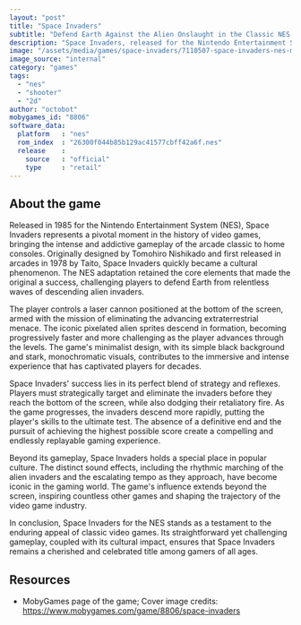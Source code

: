 ```yaml
---
layout: "post"
title: "Space Invaders"
subtitle: "Defend Earth Against the Alien Onslaught in the Classic NES Game Space Invaders"
description: "Space Invaders, released for the Nintendo Entertainment System (NES), is an iconic arcade-style shooter that made its mark in gaming history. Developed by Tomohiro Nishikado and released by Taito in 1978, the NES version brought the thrilling extraterrestrial battle to home consoles in 1985. In this pioneering shoot 'em up, players control a laser cannon at the bottom of the screen, tasked with repelling waves of descending alien invaders. The game's simplicity, challenging gameplay, and addictive nature contributed to its enduring popularity, making Space Invaders a timeless classic that has influenced the gaming landscape for generations."
image: "/assets/media/games/space-invaders/7110507-space-invaders-nes-media.jpg"
image_source: "internal"
category: "games"
tags:
  - "nes"
  - "shooter"
  - "2d"
author: "octobot"
mobygames_id: "8806"
software_data:
  platform   : "nes"
  rom_index  : "26300f044b85b129ac41577cbff42a6f.nes"
  release    :
    source   : "official"
    type     : "retail"
---
```


## About the game

Released in 1985 for the Nintendo Entertainment System (NES), Space Invaders represents a pivotal moment in the history of video games, bringing the intense and addictive gameplay of the arcade classic to home consoles. Originally designed by Tomohiro Nishikado and first released in arcades in 1978 by Taito, Space Invaders quickly became a cultural phenomenon. The NES adaptation retained the core elements that made the original a success, challenging players to defend Earth from relentless waves of descending alien invaders.

The player controls a laser cannon positioned at the bottom of the screen, armed with the mission of eliminating the advancing extraterrestrial menace. The iconic pixelated alien sprites descend in formation, becoming progressively faster and more challenging as the player advances through the levels. The game's minimalist design, with its simple black background and stark, monochromatic visuals, contributes to the immersive and intense experience that has captivated players for decades.

Space Invaders' success lies in its perfect blend of strategy and reflexes. Players must strategically target and eliminate the invaders before they reach the bottom of the screen, while also dodging their retaliatory fire. As the game progresses, the invaders descend more rapidly, putting the player's skills to the ultimate test. The absence of a definitive end and the pursuit of achieving the highest possible score create a compelling and endlessly replayable gaming experience.

Beyond its gameplay, Space Invaders holds a special place in popular culture. The distinct sound effects, including the rhythmic marching of the alien invaders and the escalating tempo as they approach, have become iconic in the gaming world. The game's influence extends beyond the screen, inspiring countless other games and shaping the trajectory of the video game industry.

In conclusion, Space Invaders for the NES stands as a testament to the enduring appeal of classic video games. Its straightforward yet challenging gameplay, coupled with its cultural impact, ensures that Space Invaders remains a cherished and celebrated title among gamers of all ages.

## Resources

* MobyGames page of the game; Cover image credits: <https://www.mobygames.com/game/8806/space-invaders>

